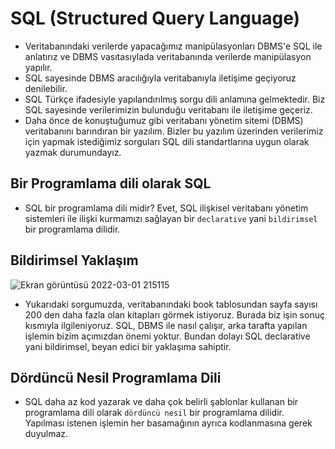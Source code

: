 # SQL (Structured Query Language) 
- Veritabanındaki verilerde yapacağımız  manipülasyonları DBMS'e SQL ile anlatırız ve DBMS vasıtasıylada veritabanında verilerde manipülasyon yapılır.
- SQL sayesinde DBMS aracılığıyla veritabanıyla iletişime geçiyoruz denilebilir.
- SQL Türkçe ifadesiyle yapılandırılmış sorgu dili anlamına gelmektedir. Biz SQL sayesinde verilerimizin bulunduğu veritabanı ile iletişime geçeriz.
- Daha önce de konuştuğumuz gibi veritabanı yönetim sitemi (DBMS) veritabanını barındıran bir yazılım. Bizler bu yazılım üzerinden verilerimiz için yapmak istediğimiz sorguları SQL dili standartlarına uygun olarak yazmak durumundayız.
## Bir Programlama dili olarak SQL
- SQL bir programlama dili midir? Evet, SQL ilişkisel veritabanı yönetim sistemleri ile ilişki kurmamızı sağlayan bir `declarative` yani `bildirimsel` bir programlama dilidir.
## Bildirimsel Yaklaşım
![Ekran görüntüsü 2022-03-01 215115](https://user-images.githubusercontent.com/89224500/156230146-2d58f38e-db18-48a3-85ed-8d361f9c03d2.png)
- Yukarıdaki sorgumuzda, veritabanındaki book tablosundan sayfa sayısı 200 den daha fazla olan kitapları görmek istiyoruz. Burada biz işin sonuç kısmıyla ilgileniyoruz. SQL, DBMS ile nasıl çalışır, arka tarafta yapılan işlemin bizim açımızdan önemi yoktur. Bundan dolayı SQL declarative yani bildirimsel, beyan edici bir yaklaşıma sahiptir.
## Dördüncü Nesil Programlama Dili
- SQL daha az kod yazarak ve daha çok belirli şablonlar kullanan bir programlama dili olarak `dördüncü nesil` bir programlama dilidir. Yapılması istenen işlemin her basamağının ayrıca kodlanmasına gerek duyulmaz.
